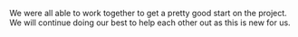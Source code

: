 We were all able to work together to get a pretty good start on the project. We will continue doing our best to help each other out as this is new for us.